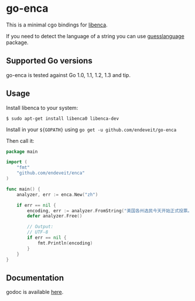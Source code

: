 # go-enca

This is a minimal cgo bindings for [libenca](http://cihar.com/software/enca/).

If you need to detect the language of a string you can use [guesslanguage](https://github.com/endeveit/guesslanguage) package.

## Supported Go versions

go-enca is tested against Go 1.0, 1.1, 1.2, 1.3 and tip.

## Usage

Install libenca to your system:
```
$ sudo apt-get install libenca0 libenca-dev
```

Install in your `${GOPATH}` using `go get -u github.com/endeveit/go-enca`

Then call it:
```go
package main

import (
	"fmt"
	"github.com/endeveit/enca"
)

func main() {
	analyzer, err := enca.New("zh")

	if err == nil {
		encoding, err := analyzer.FromString("美国各州选民今天开始正式投票。据信，", enca.NAME_STYLE_HUMAN)
		defer analyzer.Free()

		// Output:
		// UTF-8
		if err == nil {
			fmt.Println(encoding)
		}
	}
}
```

## Documentation

godoc is available [here](http://godoc.org/github.com/endeveit/enca).
